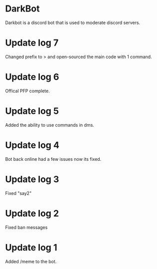 # DarkBot
Darkbot is a discord bot that is used to moderate discord servers.

# Update log 7
Changed prefix to > and open-sourced the main code with 1 command.

# Update log 6
Offical PFP complete.

# Update log 5
Added the ability to use commands in dms.

# Update log 4
Bot back online had a few issues now its fixed.

# Update log 3
Fixed "say2"

# Update log 2
Fixed ban messages

# Update log 1
Added /meme to the bot.
